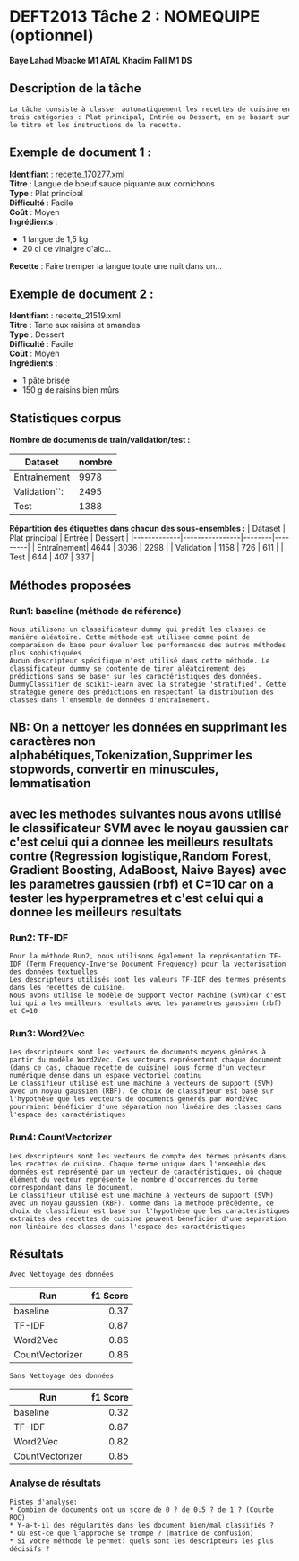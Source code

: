 # DEFT2013 Tâche 2 : NOMEQUIPE (optionnel)

**Baye Lahad Mbacke M1 ATAL**
**Khadim Fall M1 DS**
## Description de la tâche
    La tâche consiste à classer automatiquement les recettes de cuisine en trois catégories : Plat principal, Entrée ou Dessert, en se basant sur le titre et les instructions de la recette.
## Exemple de document 1 :
**Identifiant** : recette_170277.xml  
**Titre** : Langue de boeuf sauce piquante aux cornichons  
**Type** : Plat principal  
**Difficulté** : Facile  
**Coût** : Moyen  
**Ingrédients** :
- 1 langue de 1,5 kg
- 20 cl de vinaigre d'alc...  

**Recette** : Faire tremper la langue toute une nuit dans un...

## Exemple de document 2 :
**Identifiant** : recette_21519.xml  
**Titre** : Tarte aux raisins et amandes  
**Type** : Dessert  
**Difficulté** : Facile  
**Coût** : Moyen  
**Ingrédients** :
- 1 pâte brisée
- 150 g de raisins bien mûrs

## Statistiques corpus

**Nombre de documents de train/validation/test :**

|   Dataset     | nombre |
|---------------|--------|
| Entraînement  |  9978  |
| Validation``: |  2495  |
| Test          |  1388  |

**Répartition des étiquettes dans chacun des sous-ensembles :**
|   Dataset   | Plat principal | Entrée | Dessert |
|-------------|----------------|--------|---------|
| Entraînement| 4644           | 3036   | 2298    |
| Validation  | 1158           | 726    | 611     |
| Test        | 644            | 407    | 337     |

## Méthodes proposées

### Run1: baseline (méthode de référence)

	Nous utilisons un classificateur dummy qui prédit les classes de manière aléatoire. Cette méthode est utilisée comme point de comparaison de base pour évaluer les performances des autres méthodes plus sophistiquées
	Aucun descripteur spécifique n'est utilisé dans cette méthode. Le classificateur dummy se contente de tirer aléatoirement des prédictions sans se baser sur les caractéristiques des données.
	DummyClassifier de scikit-learn avec la stratégie 'stratified'. Cette stratégie génère des prédictions en respectant la distribution des classes dans l'ensemble de données d'entraînement.


## NB: On a nettoyer les données en supprimant  les caractères non alphabétiques,Tokenization,Supprimer les stopwords, convertir en minuscules, lemmatisation
## avec les methodes suivantes nous avons utilisé le classificateur SVM avec le noyau gaussien car c'est celui qui a donnee les meilleurs resultats contre (Regression logistique,Random Forest, Gradient Boosting, AdaBoost, Naive Bayes) avec les parametres gaussien (rbf) et C=10 car on a tester les hyperprametres et c'est celui qui a donnee les meilleurs resultats

### Run2: TF-IDF

    Pour la méthode Run2, nous utilisons également la représentation TF-IDF (Term Frequency-Inverse Document Frequency) pour la vectorisation des données textuelles
    Les descripteurs utilisés sont les valeurs TF-IDF des termes présents dans les recettes de cuisine.
    Nous avons utilise le modèle de Support Vector Machine (SVM)car c'est lui qui a les meilleurs resultats avec les parametres gaussien (rbf) et C=10
### Run3: Word2Vec

    Les descripteurs sont les vecteurs de documents moyens générés à partir du modèle Word2Vec. Ces vecteurs représentent chaque document (dans ce cas, chaque recette de cuisine) sous forme d'un vecteur numérique dense dans un espace vectoriel continu
    Le classifieur utilisé est une machine à vecteurs de support (SVM) avec un noyau gaussien (RBF). Ce choix de classifieur est basé sur l'hypothèse que les vecteurs de documents générés par Word2Vec pourraient bénéficier d'une séparation non linéaire des classes dans l'espace des caractéristiques
### Run4: CountVectorizer
    Les descripteurs sont les vecteurs de compte des termes présents dans les recettes de cuisine. Chaque terme unique dans l'ensemble des données est représenté par un vecteur de caractéristiques, où chaque élément du vecteur représente le nombre d'occurrences du terme correspondant dans le document.
    Le classifieur utilisé est une machine à vecteurs de support (SVM) avec un noyau gaussien (RBF). Comme dans la méthode précédente, ce choix de classifieur est basé sur l'hypothèse que les caractéristiques extraites des recettes de cuisine peuvent bénéficier d'une séparation non linéaire des classes dans l'espace des caractéristiques
## Résultats
``Avec Nettoyage des données``

| Run      | f1 Score |
| -------- | --------:|
| baseline |  0.37 |
| TF-IDF   |  0.87 |
| Word2Vec |  0.86 |
| CountVectorizer   |  0.86 |

``Sans Nettoyage des données``

| Run      | f1 Score |
| -------- | --------:|
| baseline |  0.32 |
| TF-IDF   |  0.87 |
| Word2Vec |  0.82 |
| CountVectorizer   |  0.85 |



### Analyse de résultats
	
	Pistes d'analyse:
	* Combien de documents ont un score de 0 ? de 0.5 ? de 1 ? (Courbe ROC)
	* Y-a-t-il des régularités dans les document bien/mal classifiés ?
	* Où est-ce que l'approche se trompe ? (matrice de confusion)
	* Si votre méthode le permet: quels sont les descripteurs les plus décisifs ?